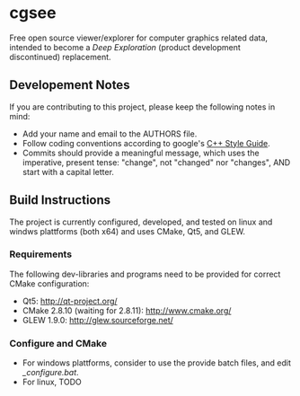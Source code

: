 # cgsee

Free open source viewer/explorer for computer graphics related data, intended to become a *Deep Exploration* (product development discontinued) replacement.


## Developement Notes

If you are contributing to this project, please keep the following notes in mind:
* Add your name and email to the AUTHORS file.
* Follow coding conventions according to google's [C++ Style Guide](http://google-styleguide.googlecode.com/svn/trunk/cppguide.xml).
* Commits should provide a meaningful  message, which uses the imperative, present tense: "change", not "changed" nor "changes", AND start with a capital letter.

## Build Instructions

The project is currently configured, developed, and tested on linux and windws plattforms (both x64) and uses CMake, Qt5, and GLEW.

### Requirements

The following dev-libraries and programs need to be provided for correct CMake configuration:
* Qt5: http://qt-project.org/
* CMake 2.8.10 (waiting for 2.8.11): http://www.cmake.org/
* GLEW 1.9.0: http://glew.sourceforge.net/

### Configure and CMake

* For windows plattforms, consider to use the provide batch files, and edit *_configure.bat*.
* For linux, TODO
